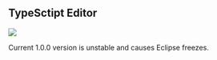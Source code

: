 

## TypeSctipt Editor

<a href="http://marketplace.eclipse.org/marketplace-client-intro?mpc_install=1060522" class="drag">
<img src="http://marketplace.eclipse.org/sites/all/modules/custom/marketplace/images/installbutton.png"></a>

Current 1.0.0 version is unstable and causes Eclipse freezes.